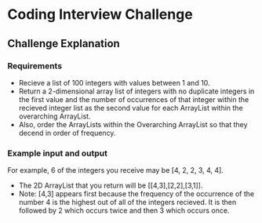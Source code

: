 # Coding Interview Challenge
## Challenge Explanation
### Requirements
* Recieve a list of 100 integers with values between 1 and 10. 
* Return a 2-dimensional array list of integers with no duplicate integers in the first value and the number of occurrences of that integer within the recieved integer list as the second value for each ArrayList within the overarching ArrayList. 
* Also, order the ArrayLists within the Overarching ArrayList so that they decend in order of frequency. 

### Example input and output
For example, 6 of the integers you receive may be [4, 2, 2, 3, 4, 4]. 
* The 2D ArrayList that you return will be [[4,3],[2,2],[3,1]]. 
* Note: [4,3] appears first because the frequency of the occurrence of the number 4 is the highest out of all of the integers recieved. It is then followed by 2 which occurs twice and then 3 which occurs once.
